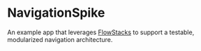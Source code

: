 # NavigationSpike
An example app that leverages [FlowStacks](https://github.com/johnpatrickmorgan/FlowStacks) to support a testable, modularized navigation architecture.

